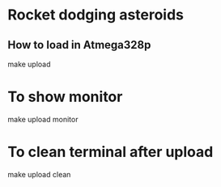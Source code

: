 # Rocket dodging asteroids

## How to load in Atmega328p
   make upload

# To show monitor
   make upload monitor 

# To clean terminal after upload
   make upload clean
